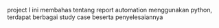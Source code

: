 project I ini membahas tentang report automation menggunakan python, terdapat berbagai study case beserta penyelesaiannya
